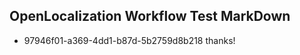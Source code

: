 ## OpenLocalization Workflow Test MarkDown
* 97946f01-a369-4dd1-b87d-5b2759d8b218 thanks!

<!--HONumber=Jul16_HO4-->


